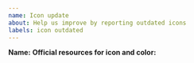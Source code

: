 ```yaml
---
name: Icon update
about: Help us improve by reporting outdated icons
labels: icon outdated
---
```


<!-- Before opening a new issue search for duplicate or closed issues -->


<!-- When reporting an update to an icon we need information such as: -->
**Name:**
**Official resources for icon and color:**
  <!-- for example media kits, brand guidelines, SVG files, ...) -->
